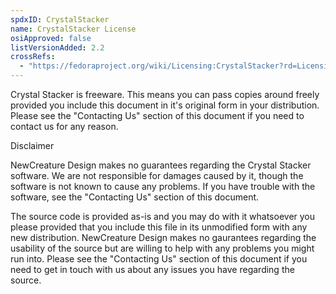 ```yaml
---
spdxID: CrystalStacker
name: CrystalStacker License
osiApproved: false
listVersionAdded: 2.2
crossRefs: 
  - "https://fedoraproject.org/wiki/Licensing:CrystalStacker?rd=Licensing/CrystalStacker"
---
```


Crystal Stacker is freeware. This means you can pass copies around freely provided you include this document in it's original form in your distribution. Please see the "Contacting Us" section of this document if you need to contact us for any reason.

Disclaimer

NewCreature Design makes no guarantees regarding the Crystal Stacker software. We are not responsible for damages caused by it, though the software is not known to cause any problems. If you have trouble with the software, see the "Contacting Us" section of this document.

The source code is provided as-is and you may do with it whatsoever you please provided that you include this file in its unmodified form with any new distribution. NewCreature Design makes no gaurantees regarding the usability of the source but are willing to help with any problems you might run into. Please see the "Contacting Us" section of this document if you need to get in touch with us about any issues you have regarding the source.
